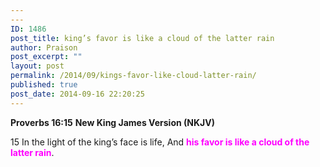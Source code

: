 ```yaml
---
---
ID: 1486
post_title: king’s favor is like a cloud of the latter rain
author: Praison
post_excerpt: ""
layout: post
permalink: /2014/09/kings-favor-like-cloud-latter-rain/
published: true
post_date: 2014-09-16 22:20:25
---
```

<strong>Proverbs 16:15</strong>
<strong> New King James Version (NKJV)</strong>

15 In the light of the king’s face is life,
And <span style="color: #ff00ff;"><strong>his favor is like a cloud of the latter rain</strong></span>.